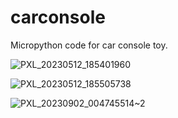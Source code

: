 # carconsole
Micropython code for car console toy. 

![PXL_20230512_185401960](https://github.com/fowlersteven/carconsole/assets/22738333/fd9bc53b-7b54-448a-ae27-be4d8b190e03)

![PXL_20230512_185505738](https://github.com/fowlersteven/carconsole/assets/22738333/684a9a6e-0205-42e1-98a0-743e637d05a2)

![PXL_20230902_004745514~2](https://github.com/fowlersteven/carconsole/assets/22738333/7d316b8a-6463-4366-8870-b3f5ff929f62)

